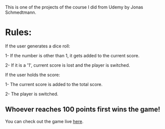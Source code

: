 This is one of the projects of the course I did from Udemy by Jonas Schmedtmann.

# Rules:

If the user generates a dice roll:

1- If the number is other than 1, it gets added to the current score.

2- If it is a '1', current score is lost and the player is switched.


If the user holds the score:

1- The current score is added to the total score.

2- The player is switched.


## Whoever reaches 100 points first wins the game!

You can check out the game live [here](https://dice-game-zen.netlify.app/).
